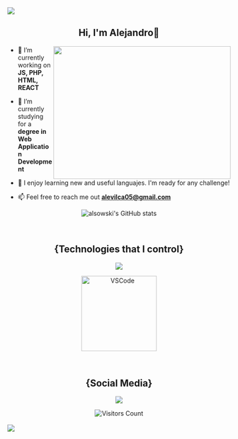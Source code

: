 <html>
  <img src="https://user-images.githubusercontent.com/73097560/115834477-dbab4500-a447-11eb-908a-139a6edaec5c.gif">
<div align="center">
  
  <h2 align="center">
  Hi, I'm Alejandro🐊
  </h2>

</div>

  <img align="right" src="https://media0.giphy.com/media/v1.Y2lkPTc5MGI3NjExNHJvamw1YjB0bGVwd2xkZjFvN3Z0ZmloZmZhdjYzZm90czBxYXNxcSZlcD12MV9pbnRlcm5hbF9naWZfYnlfaWQmY3Q9Zw/VekcnHOwOI5So/giphy.gif"  height="300px" width="400px">

- 🔭 I’m currently working on **JS, PHP, HTML, REACT**

- 🌱 I’m currently studying for a **degree in Web Application Development**

- 🎯 I enjoy learning new and useful languajes. I'm ready for any challenge!

- 📫 Feel free to reach me out **alevilca05@gmail.com**

<div align="center">
  
  ![alsowski's GitHub stats](https://github-readme-stats.vercel.app/api?username=alsowski&show_icons=true&theme=algolia&cache_seconds=1800)

  <p align="center">
    <br>
    <h2>{Technologies that I control}</h2>
      <a href="#">
        <img src="https://skillicons.dev/icons?i=php,py,java,js,css,html,git,bootstrap,postman,mysql,react,vscode,windows,linux,github"/>
      </a>
  </p> 

  <img src="https://github-readme-stats.vercel.app/api/top-langs/?username=alsowski&layout=compact&hide=css&theme=algolia" alt="VSCode" height="170">

  <p align="center">
    <br>
    <h2>{Social Media}</h2>
      <a href="#">
        <img src="https://skillicons.dev/icons?i=instagram,twitter,linkedin"/>
      </a>
  </p> 

  <div align="center">
  <img align="center" src="https://komarev.com/ghpvc/?username=alsowski&color=blue&style=flat-square&label=VISITORS" alt="Visitors Count" />
  </div>
  <br>
  
</div>
<img src="https://user-images.githubusercontent.com/73097560/115834477-dbab4500-a447-11eb-908a-139a6edaec5c.gif">
</html>
